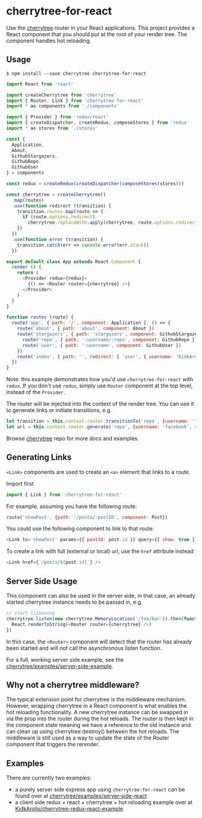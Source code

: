 # cherrytree-for-react

Use the [cherrytree](https://github.com/QubitProducts/cherrytree) router in your React applications. This project provides a React component that you should put at the root of your render tree. The component handles hot reloading.

## Usage

    $ npm install --save cherrytree cherrytree-for-react

```js
import React from 'react'

import createCherrytree from 'cherrytree'
import { Router, Link } from 'cherrytree-for-react'
import * as components from './components'

import { Provider } from 'redux/react'
import { createDispatcher, createRedux, composeStores } from 'redux'
import * as stores from './stores'

const {
  Application,
  About,
  GithubStargazers,
  GithubRepo,
  GithubUser
} = components

const redux = createRedux(createDispatcher(composeStores(stores)))

const cherrytree = createCherrytree()
  .map(routes)
  .use(function redirect (transition) {
    transition.routes.map(route => {
      if (route.options.redirect)
        cherrytree.replaceWith.apply(cherrytree, route.options.redirect)
    })
  })
  .use(function error (transition) {
    transition.catch(err => console.error(err.stack))
  })

export default class App extends React.Component {
  render () {
    return (
      <Provider redux={redux}>
        {() => <Router router={cherrytree} />}
      </Provider>
    )
  }
}

function routes (route) {
  route('app', { path: '/', component: Application }, () => {
    route('about', { path: 'about', component: About })
    route('stargazers', { path: 'stargazers', component: GithubStargazers }, () => {
      route('repo', { path: ':username/:repo', component: GithubRepo })
      route('user', { path: ':username', component: GithubUser })
    })
    route('index', { path: '', redirect: [ 'user', { username: 'KidkArolis' }] })
  })
}
```

Note: this example demonstrates how you'd use `cherrytree-for-react` with `redux`. If you don't use `redux`, simply use `Router` component at the top level, instead of the `Provider`.

The router will be injected into the context of the render tree. You can use it to generate links or initiate transitions, e.g.

```js
let transition = this.context.router.transitionTo('repo', {username: 'facebook', repo: 'react'})
let url = this.context.router.generate('repo', {username: 'facebook', repo: 'react'})
```

Browse [cherrytree](https://github.com/QubitProducts/cherrytree) repo for more docs and examples.

## Generating Links

`<Link>` components are used to create an `<a>` element that links to a route.

Import first

```js
import { Link } from 'cherrytree-for-react'
```

For example, assuming you have the following route:

```js
route('showPost', {path: '/posts/:postID', component: Post})
```

You could use the following component to link to that route:

```js
<Link to='showPost' params={{ postId: post.id }} query={{ show: true }} />
```

To create a link with full (external or local) url, use the `href` attribute instead

```js
<Link href={`/posts/${post.id}`} />
```

## Server Side Usage

This component can also be used in the server side, in that case, an already started cherrytree
instance needs to be passed in, e.g.

```js
// start listening
cherrytree.listen(new cherrytree.MemoryLocation('/foo/bar')).then(function () {
  React.renderToString(<Router router={cherrytree} />)
})
```

In this case, the `<Router>` component will detect that the router has already been started and will
not call the asynchronous listen function.

For a full, working server side example, see the [cherrytree/examples/server-side-example](https://github.com/QubitProducts/cherrytree/tree/master/examples/server-side-react).

## Why not a cherrytree middleware?

The typical extension point for cherrytree is the middleware mechanism. However, wrapping cherrytree in a React component is what enables the hot reloading functionality. A new cherrytree instance can be swapped in via the prop into the router during the hot reloads. The router is then kept in the component state meaning we have a reference to the old instance and can clean up using cherrytree.destroy() between the hot reloads. The middleware is still used as a way to update the state of the Router component that triggers the rerender.

## Examples

There are currently two examples:

* a purely server side express app using `cherrytree-for-react` can be found over at [cherrytree/examples/server-side-react](https://github.com/QubitProducts/cherrytree/tree/master/examples/server-side-react)
* a client side redux + react + cherrytree + hot reloading example over at [KidkArolis/cherrytree-redux-react-example](https://github.com/KidkArolis/cherrytree-redux-react-example)
